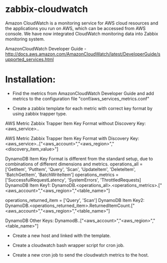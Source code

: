 # zabbix-cloudwatch
Amazon CloudWatch is a monitoring service for AWS cloud resources and the applications you run on AWS, which can be accessed from AWS console. We have now integrated CloudWatch monitoring data into Zabbix monitoring system.

AmazonCloudWatch Developer Guide - http://docs.aws.amazon.com/AmazonCloudWatch/latest/DeveloperGuide/supported_services.html

# Installation:
* Find the metrics from AmazonCloudWatch Developer Guide and add metrics to the configuration file "conf/aws_services_metrics.conf"

* Create a zabbix template for each metric with correct key format by using zabbix trapper type.

AWS Metric Zabbix Trapper Item Key Format without Discovery
Key: <aws_service>.<metric>.<statistics>

AWS Metric Zabbix Trapper Item Key Format with Discovery
Key: <aws_service>.<metric>.<statistics>["<aws_account>","<aws_region>","<discovery_item_value>"]

DynamoDB Item Key Format is different from the standard setup, due to combinations of different dimensions and metrics.
operations_all = ['GetItem', 'PutItem', 'Query', 'Scan', 'UpdateItem', 'DeleteItem', 'BatchGetItem', 'BatchWriteItem']
operations_metrics = ['SuccessfulRequestLatency', 'SystemErrors', 'ThrottledRequests]
DynamoDB Item Key1: DynamoDB.<operations_all>.<operations_metrics>.<statistics>["<aws_account>","<aws_region>","<table_name>"]

operations_returned_item = ['Query', 'Scan']
DynamoDB Item Key2: DynamoDB.<operations_returned_item>.ReturnedItemCount.<statistics>["<aws_account>","<aws_region>","<table_name>"]

DynamoDB Other Keys: DynamodB.<metric>.<statistics>["<aws_account>","<aws_region>","<table_name>"]

* Create a new host and linked with the template.

* Create a cloudwatch bash wrapper script for cron job.

* Create a new cron job to send the cloudwatch metrics to the host.